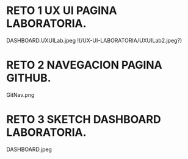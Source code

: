 RETO 1 UX UI PAGINA LABORATORIA.
================================

DASHBOARD.UXUILab.jpeg
!(/UX-UI-LABORATORIA/UXUILab2.jpeg?)

RETO 2 NAVEGACION PAGINA GITHUB.
================================

GitNav.png

RETO 3 SKETCH DASHBOARD LABORATORIA.
=====================================

DASHBOARD.jpeg
